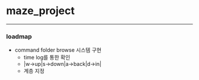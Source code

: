 # maze_project
-----------------------------
### loadmap

* command folder browse 시스템 구현 
  * time log를 통한 확인
  * |w->up|s->down|a->back|d->in|
  * 계층 지정 
